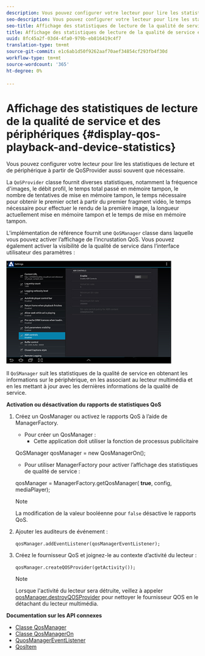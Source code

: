 ```yaml
---
description: Vous pouvez configurer votre lecteur pour lire les statistiques de lecture et de périphérique à partir de QoSProvider aussi souvent que nécessaire.
seo-description: Vous pouvez configurer votre lecteur pour lire les statistiques de lecture et de périphérique à partir de QoSProvider aussi souvent que nécessaire.
seo-title: Affichage des statistiques de lecture de la qualité de service et des périphériques
title: Affichage des statistiques de lecture de la qualité de service et des périphériques
uuid: 8fc45a2f-03d4-4fa0-979b-eb816419c4f7
translation-type: tm+mt
source-git-commit: e1c6ab1d50f9262aaf70aef34854cf293fb4f30d
workflow-type: tm+mt
source-wordcount: '365'
ht-degree: 0%

---
```



# Affichage des statistiques de lecture de la qualité de service et des périphériques {#display-qos-playback-and-device-statistics}

Vous pouvez configurer votre lecteur pour lire les statistiques de lecture et de périphérique à partir de QoSProvider aussi souvent que nécessaire.

La `QoSProvider` classe fournit diverses statistiques, notamment la fréquence d&#39;images, le débit profil, le temps total passé en mémoire tampon, le nombre de tentatives de mise en mémoire tampon, le temps nécessaire pour obtenir le premier octet à partir du premier fragment vidéo, le temps nécessaire pour effectuer le rendu de la première image, la longueur actuellement mise en mémoire tampon et le temps de mise en mémoire tampon.

L’implémentation de référence fournit une `QoSManager` classe dans laquelle vous pouvez activer l’affichage de l’incrustation QoS. Vous pouvez également activer la visibilité de la qualité de service dans l’interface utilisateur des paramètres :

![](assets/qos-configuration.jpg)

Il `QoSManager` suit les statistiques de la qualité de service en obtenant les informations sur le périphérique, en les associant au lecteur multimédia et en les mettant à jour avec les dernières informations de la qualité de service.

**Activation ou désactivation du rapports de statistiques QoS**

1. Créez un QosManager ou activez le rapports QoS à l’aide de ManagerFactory.

   * Pour créer un QosManager :
      * Cette application doit utiliser la fonction de processus publicitaire

   QoSManager qosManager = new QosManagerOn();

   * Pour utiliser ManagerFactory pour activer l’affichage des statistiques de qualité de service :

   qosManager = ManagerFactory.getQosManager(
   <b>true</b>, config, mediaPlayer);

   >[!NOTE]
   >
   >La modification de la valeur booléenne pour `false` désactive le rapports QoS.

2. Ajouter les auditeurs de événement :

   `qosManager.addEventListener(qosManagerEventListener);`

3. Créez le fournisseur QoS et joignez-le au contexte d’activité du lecteur :

   `qosManager.createQOSProvider(getActivity());`

   >[!NOTE]
   >
   >Lorsque l&#39;activité du lecteur sera détruite, veillez à appeler [qosManager.destroyQOSProvider](https://help.adobe.com/en_US/primetime/reference_implementation/android/javadoc/com/adobe/primetime/reference/manager/QosManager.html#destroyQOSProvider()) pour nettoyer le fournisseur QOS en le détachant du lecteur multimédia.

**Documentation sur les API connexes**

* [Classe QosManager](https://help.adobe.com/en_US/primetime/api/reference_implementation/android/javadoc/com/adobe/primetime/reference/manager/QosManager.html)
* [Classe QosManagerOn](https://help.adobe.com/en_US/primetime/api/reference_implementation/android/javadoc/com/adobe/primetime/reference/manager/QosManagerOn.html)
* [QuosManagerEventListener](https://help.adobe.com/en_US/primetime/api/reference_implementation/android/javadoc/com/adobe/primetime/reference/manager/QosManager.QosManagerEventListener.html)
* [QosItem](https://help.adobe.com/en_US/primetime/api/reference_implementation/android/javadoc/com/adobe/primetime/reference/manager/QosManager.QosItem.html)
